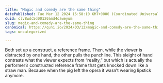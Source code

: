 ```yaml
---
title: "Magic and comedy are the same thing"
datePublished: Tue Mar 12 2024 15:58:10 GMT+0000 (Coordinated Universal Time)
cuid: clv8wdc5d00120amd4oaweyum
slug: magic-and-comedy-are-the-same-thing
canonical: https://quni.io/2024/03/12/magic-and-comedy-are-the-same-thing/
tags: uncategorized

---
```


Both set up a construct, a reference frame. Then, while the viewer is distracted by one hand, the other pulls the punchline. This sleight of hand contrasts what the viewer expects from “reality,” but which is actually the performer’s constructed reference frame that gets knocked down like a straw man. Because when the pig left the opera it wasn’t wearing lipstick anymore.